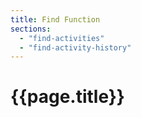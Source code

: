 ```yaml
---
title: Find Function
sections:
  - "find-activities"
  - "find-activity-history"
---
```

# {{page.title}}
